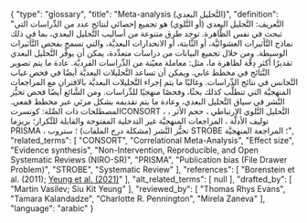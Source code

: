 {
    "type": "glossary",
    "title": "Meta-analysis (التَّحليل البعدي)",
    "definition": "التَّعريف: التَّحليل البعدي (أو التَّلوي) هو تجميع إحصائي لنتائج عدد من الدِّراسات التي تبحث في نفس الظَّاهرة.  توجد طرق متنوعة من أساليب التَّحليل البعدي، بما في ذلك نماذج التَّأثيرات العشوائيَّة، أو الثَّابتة، أو الانحدارات البعديَّة، والتي تسمح بفحص التَّأثيرات الوسيطة. ومن خلال تجميع  البيانات من دراسات متعدِّدة، يمكن أن يوفِّر التَّحليل البعدي تقديرًا أكثر دِقّة لظاهرة ما، مثل: معاملة معيّنة من الدِّراسات الفرديَّة. عادة ما يتم تصوير النَّتائج في مخطط غابي. ويمكن أن تساعد التَّحليلات البعديَّة أيضًا في فحص غياب التَّجانس في نتائج الدِّراسات. وغالبًا ما يتم إجراء التَّحليلات البعديَّة بالاقتران مع المراجعات المنهجيَّة التي تتطلَّب كذلك بحثًا، وفحصًا منهجيًا للدِّراسات. ومن الشَّائع أيضًا فحص تحيُّز النَّشر في سياق التَّحليل البعدي، وعادة ما يتم تقديمه بشكل مرئي عبر مخطط قمعي. المصطلحات ذات الصِّلة: كونسرتCONSORT ، التَّحليل التَّلوي الارتباطي ، حجم الأثر ، توليف الأدلَّة ، المراجعات المنهجيَّة غير التدخلية المفتوحة والقابلة للتِّكرار؛ بريزما  PRISMA ، تحيُّز النَّشر (مشكلة درج الملفات) ؛ ستروب STROBE ؛ المراجعة المنهجيَّة",
    "related_terms": [
        "CONSORT",
        "Correlational Meta-Analysis",
        "Effect size",
        "Evidence synthesis",
        "Non-Intervention, Reproducible, and Open Systematic Reviews (NIRO-SR)",
        "PRISMA",
        "Publication bias (File Drawer Problem)",
        "STROBE",
        "Systematic Review"
    ],
    "references": [
        "Borenstein et al. (2011); [Yeung et al. (2021)](https://mgto.org/exp-ma-rr-template-folder)"
    ],
    "alt_related_terms": [
        null
    ],
    "drafted_by": [
        "Martin Vasilev; Siu Kit Yeung"
    ],
    "reviewed_by": [
        "Thomas Rhys Evans",
        "Tamara Kalandadze",
        "Charlotte R. Pennington",
        "Mirela Zaneva"
    ],
    "language": "arabic"
}